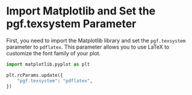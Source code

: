 # Import Matplotlib and Set the pgf.texsystem Parameter

First, you need to import the Matplotlib library and set the `pgf.texsystem` parameter to `pdflatex`. This parameter allows you to use LaTeX to customize the font family of your plot.

```python
import matplotlib.pyplot as plt

plt.rcParams.update({
    "pgf.texsystem": "pdflatex",
})
```
